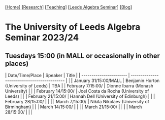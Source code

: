 [[Home]](https://emine-yildirim.github.io/) 
[[Research]](https://emine-yildirim.github.io/Research.html) 
[[Teaching]](https://emine-yildirim.github.io/teaching.html)
[[Leeds Algebra Seminar]](https://emine-yildirim.github.io/seminar.html)
[[Blog]](http://yildirimemine.tumblr.com/)

# The University of Leeds Algebra Seminar 2023/24  
## Tuesdays 15:00 (in MALL or occasionally in other places)

| Date/Time/Place         | Speaker                                      | Title    |
| ----------------------- | -------------------------------------------- |          |
| January 31/15:00/MALL   | Benjamin Horton (University of Leeds)        |  TBA     |
| February 7/15:00/       | Dionne Ibarra   (Monash University)          |          |
| February 14/15:00/      | Joel Costa da Rocha (University of Leeds)    |          |
| February 21/15:00/      | Hannah Dell (University of Edinburgh)        |          |
| February 28/15:00/      |     |          |
| March 7/15:00/          | Nikita Nikolaev (University of Birmingham)   |          |
| March 14/15:00/         |     |          |
| March 21/15:00/         |     |          |
| March 28/15:00/         |     |          |

